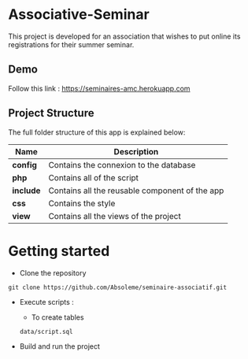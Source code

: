 # Associative-Seminar

This project is developed for an association that wishes to put online its registrations for their summer seminar.

## Demo
Follow this link :
https://seminaires-amc.herokuapp.com

## Project Structure

The full folder structure of this app is explained below:


| Name                               | Description                                                                                                |
| ---------------------------------- | ---------------------------------------------------------------------------------------------------------- |
| **config**                         | Contains the connexion to the database                                                                     |
| **php**                            | Contains all of the script                                                                                 |
| **include**                        | Contains all the reusable component of the app                                                             |
| **css**                            | Contains the style                                                                                         |
| **view**                           | Contains all the views of the project                                                                      |

# Getting started

- Clone the repository

```
git clone https://github.com/Absoleme/seminaire-associatif.git
```

- Execute scripts :

    * To create tables
    ```sh
    data/script.sql
    ```

- Build and run the project
